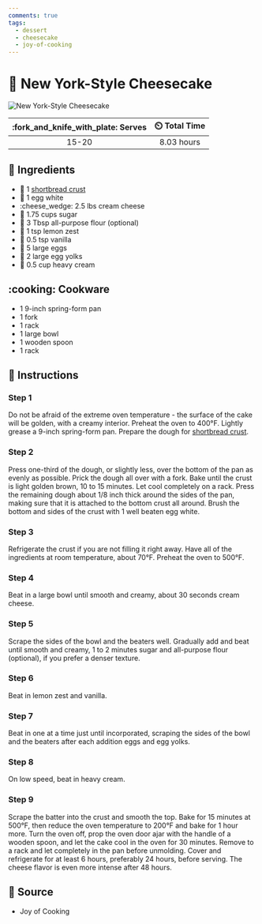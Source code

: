 ```yaml
---
comments: true
tags:
  - dessert
  - cheesecake
  - joy-of-cooking 
---
```

# :pie: New York-Style Cheesecake

![New York-Style Cheesecake](../assets/images/new-york-style-cheesecake.jpg)

| :fork_and_knife_with_plate: Serves | :timer_clock: Total Time |
|:----------------------------------:|:-----------------------: |
| 15-20 | 8.03 hours |

## :salt: Ingredients

- :pie: 1 [shortbread crust][1]
- :egg: 1 egg white
- :cheese_wedge: 2.5 lbs cream cheese
- :candy: 1.75 cups sugar
- :ear_of_rice: 3 Tbsp all-purpose flour (optional)
- :lemon: 1 tsp lemon zest
- :icecream: 0.5 tsp vanilla
- :egg: 5 large eggs
- :egg: 2 large egg yolks
- :icecream: 0.5 cup heavy cream

## :cooking: Cookware

- 1 9-inch spring-form pan
- 1 fork
- 1 rack
- 1 large bowl
- 1 wooden spoon
- 1 rack

## :pencil: Instructions

### Step 1

Do not be afraid of the extreme oven temperature - the surface of the cake will be golden, with a creamy interior.
Preheat the oven to 400°F. Lightly grease a 9-inch spring-form pan. Prepare the dough for [shortbread crust][1].

### Step 2

Press one-third of the dough, or slightly less, over the bottom of the pan as evenly as possible. Prick the dough all
over with a fork. Bake until the crust is light golden brown, 10 to 15 minutes. Let cool completely on a rack. Press the
remaining dough about 1/8 inch thick around the sides of the pan, making sure that it is attached to the bottom crust
all around. Brush the bottom and sides of the crust with 1 well beaten  egg white.

### Step 3

Refrigerate the crust if you are not filling it right away. Have all of the ingredients at room temperature, about
70°F. Preheat the oven to 500°F.

### Step 4

Beat in a large bowl until smooth and creamy, about 30 seconds cream cheese.

### Step 5

Scrape the sides of the bowl and the beaters well. Gradually add and beat until smooth and creamy, 1 to 2 minutes sugar
and all-purpose flour (optional), if you prefer a denser texture.

### Step 6

Beat in lemon zest and vanilla.

### Step 7

Beat in one at a time just until incorporated, scraping the sides of the bowl and the beaters after each addition eggs
and egg yolks.

### Step 8

On low speed, beat in heavy cream.

### Step 9

Scrape the batter into the crust and smooth the top. Bake for 15 minutes at 500°F, then reduce the oven temperature to
200°F and bake for 1 hour more. Turn the oven off, prop the oven door ajar with the handle of a wooden spoon, and let
the cake cool in the oven for 30 minutes. Remove to a rack and let completely in the pan before unmolding. Cover and
refrigerate for at least 6 hours, preferably 24 hours, before serving. The cheese flavor is even more intense after 48
hours.

## :link: Source

- Joy of Cooking

[1]: <../ingredients/pastry-dough/pat-in-the-pan-shortbread-dough.md>
